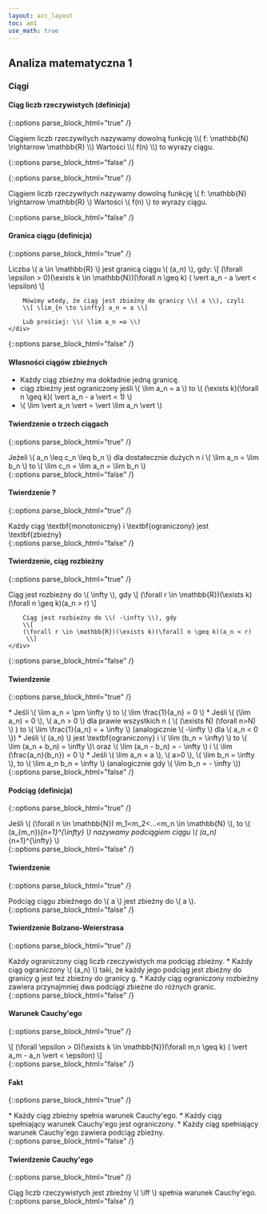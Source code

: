 ```yaml
---
layout: acc_layout
toc: am1
use_math: true
---
```


Analiza matematyczna 1
---

### Ciągi

#### Ciąg liczb rzeczywistych (definicja)

{::options parse_block_html="true" /}
<div class="def-box"><p> Ciągiem liczb rzeczywitych nazywamy dowolną funkcję \\( f: \mathbb{N} \rightarrow \mathbb{R} \\) Wartości \\( f(n) \\) to wyrazy ciągu.</p></div>
{::options parse_block_html="false" /}


{::options parse_block_html="true" /}
	<div class="def-box"><p> Ciągiem liczb rzeczywitych nazywamy dowolną funkcję \\( f: \mathbb{N} \rightarrow \mathbb{R} \\) Wartości \\( f(n) \\) to wyrazy ciągu.</p></div>
{::options parse_block_html="false" /}

#### Granica ciągu (definicja)

{::options parse_block_html="true" /}
	<div class="def-box">
		Liczba \\( a \in \mathbb{R} \\) jest granicą ciągu \\( (a_n) \\), gdy:
		\\[ 
			(\forall \epsilon > 0)(\exists k \in \mathbb{N})(\forall n \geq k)
			( \vert a_n - a \vert < \epsilon)
		 \\]

		Mówimy wtedy, że ciąg jest zbieżny do granicy \\( a \\), czyli
		\\[ \lim_{n \to \infty} a_n = a \\]

		Lub prościej: \\( \lim a_n =a \\)
	</div>
{::options parse_block_html="false" /}


#### Własności ciągów zbieżnych

* Każdy ciąg zbieżny ma dokładnie jedną granicę.
* ciąg zbieżny jest ograniczony jeśli
 \\( \lim a_n = a \\) to
 \\( (\exists k)(\forall n \geq k)( \vert a_n - a \vert < 1) \\)
* \\( \lim \vert a_n \vert = \vert \lim a_n \vert  \\)


#### Twierdzenie o trzech ciągach
{::options parse_block_html="true" /}
	<div class="theorem-box">
		Jeżeli \\( a_n \leq c_n \leq b_n \\) dla dostatecznie dużych n i 
		\\( \lim a_n = \lim b_n \\) to
		\\( \lim c_n = \lim a_n = \lim b_n \\)
	</div>
{::options parse_block_html="false" /}

#### Twierdzenie ?
{::options parse_block_html="true" /}
	<div class="theorem-box">
		Każdy ciąg \textbf{monotoniczny} i \textbf{ograniczony}
		jest \textbf{zbieżny}
	</div>
{::options parse_block_html="false" /}

#### Twierdzenie, ciąg rozbieżny
{::options parse_block_html="true" /}
	<div class="def-box">
		Ciąg jest rozbieżny do \\( \infty \\), gdy
		\\[ 
		(\forall r \in \mathbb{R})(\exists k)(\forall n \geq k)(a_n > r)
		 \\]

		Ciąg jest rozbieżny do \\( -\infty \\), gdy
		\\[ 
		(\forall r \in \mathbb{R})(\exists k)(\forall n \geq k)(a_n < r)
		 \\]
	</div>
{::options parse_block_html="false" /}


#### Twierdzenie
{::options parse_block_html="true" /}
	<div class="def-box">
		* Jeśli \\( \lim a_n = \pm \infty \\) to 
		 \\( \lim \frac{1}{a_n} = 0 \\)
		* Jeśli \\( (\lim a_n) = 0 \\), \\( a_n > 0 \\) dla prawie wszystkich n
		 ( \\( (\exists N) (\forall n>N) \\) )
		 to \\( \lim \frac{1}{a_n} = + \infty \\)
		 (analogicznie \\( -\infty \\) dla \\( a_n < 0 \\))
		* Jeśli \\( (a_n) \\) jest \textbf{ograniczony} i
		 \\( \lim (b_n = \infty) \\)
		 to \\( \lim (a_n + b_n) = \infty \\)\\
		 oraz \\( \lim (a_n - b_n) = - \infty \\)
		 i \\( \lim (\frac{a_n}{b_n}) = 0 \\)
		* Jeśli \\( \lim a_n = a \\), \\( a>0 \\), \\( \lim b_n = \infty \\),
		 to \\( \lim a_n b_n = \infty \\)
		 (analogicznie gdy \\( \lim b_n = - \infty \\))
	</div>
{::options parse_block_html="false" /}

#### Podciąg (definicja)
{::options parse_block_html="true" /}
	<div class="def-box">
		Jeśli \\( (\forall n \in \mathbb{N}) m_1<m_2<...<m_n \in \mathbb{N} \\),
		to \\( (a_{m_n})_{n=1}^{\infty} \\)
		nazywamy podciągiem ciągu \\( (a_n)_{n=1}^{\infty} \\)
	</div>
{::options parse_block_html="false" /}

#### Twierdzenie
{::options parse_block_html="true" /}
	<div class="theorem-box">
		Podciąg ciągu zbieżnego do \\( a \\) jest zbieżny do \\( a \\).
	</div>
{::options parse_block_html="false" /}

#### Twierdzenie Bolzano-Weierstrasa
{::options parse_block_html="true" /}
	<div class="theorem-box">
		Każdy ograniczony ciąg liczb rzeczywistych ma podciąg zbieżny.
		* Każdy ciąg ograniczony \\( (a_n) \\) taki, że każdy jego podciąg jest
		 zbieżny do granicy g jest też zbieżny do granicy g.
		* Każdy ciąg ograniczony rozbieżny zawiera przynajmniej 
		 dwa podciągi zbieżne do różnych granic.
	</div>
{::options parse_block_html="false" /}

#### Warunek Cauchy'ego
{::options parse_block_html="true" /}
	<div class="theorem-box">
		\\[ (\forall \epsilon > 0)(\exists k \in \mathbb{N})(\forall m,n \geq k)
		  ( \vert a_m - a_n \vert < \epsilon)
		\\]
	</div>
{::options parse_block_html="false" /}

#### Fakt
{::options parse_block_html="true" /}
	<div class="fact-box">
		* Każdy ciąg zbieżny spełnia warunek Cauchy'ego.
		* Każdy ciąg spełniający warunek Cauchy'ego jest ograniczony.
		* Każdy ciąg spełniający warunek Cauchy'ego zawiera podciąg zbieżny.
	</div>
{::options parse_block_html="false" /}

#### Twierdzenie Cauchy'ego
{::options parse_block_html="true" /}
	<div class="theorem-box">
		Ciąg liczb rzeczywistych jest zbieżny \\( \iff \\) spełnia warunek Cauchy'ego.
	</div>
{::options parse_block_html="false" /}
